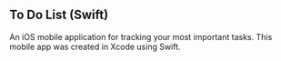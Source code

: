 ## To Do List (Swift)

An iOS mobile application for tracking your most important tasks.
This mobile app was created in Xcode using Swift.
